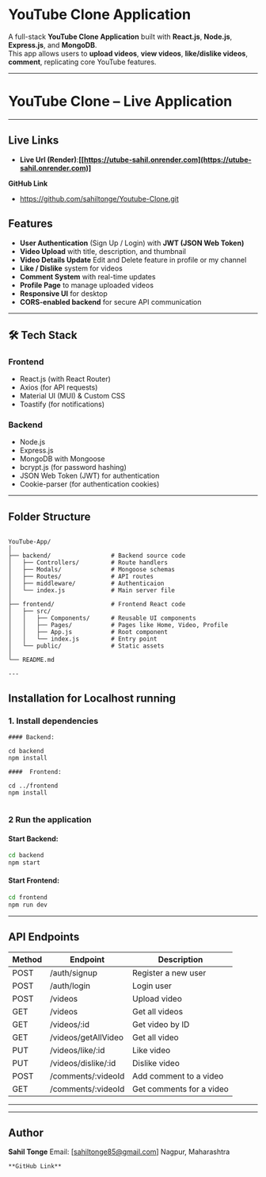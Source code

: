 #  YouTube Clone Application

A full-stack **YouTube Clone Application** built with **React.js**, **Node.js**, **Express.js**, and **MongoDB**.  
This app allows users to **upload videos**, **view videos**, **like/dislike videos**, **comment**, replicating core YouTube features.

---
#  YouTube Clone – Live Application

---

## Live Links


- **Live Url (Render)**:**[[https://utube-sahil.onrender.com](https://utube-sahil.onrender.com)]**


 **GitHub Link**

- https://github.com/sahiltonge/Youtube-Clone.git


##  Features

- **User Authentication** (Sign Up / Login) with **JWT (JSON Web Token)**  
- **Video Upload** with title, description, and thumbnail  
- **Video Details Update** Edit and Delete feature in profile or my channel
- **Like / Dislike** system for videos  
- **Comment System** with real-time updates  
- **Profile Page** to manage uploaded videos  
- **Responsive UI** for desktop   
- **CORS-enabled backend** for secure API communication  

---

## 🛠 Tech Stack

### **Frontend**
- React.js (with React Router)
- Axios (for API requests)
- Material UI (MUI) & Custom CSS
- Toastify (for notifications)

### **Backend**
- Node.js
- Express.js
- MongoDB with Mongoose
- bcrypt.js (for password hashing)
- JSON Web Token (JWT) for authentication
- Cookie-parser (for authentication cookies)

---

##  Folder Structure

```

YouTube-App/
│
├── backend/                 # Backend source code
│   ├── Controllers/         # Route handlers
│   ├── Modals/              # Mongoose schemas
│   ├── Routes/              # API routes
│   ├── middleware/          # Authenticaion
│   └── index.js             # Main server file
│
├── frontend/                # Frontend React code
│   ├── src/
│   │   ├── Components/      # Reusable UI components
│   │   ├── Pages/           # Pages like Home, Video, Profile
│   │   ├── App.js           # Root component
│   │   └── index.js         # Entry point
│   └── public/              # Static assets
│
└── README.md

---
```
##  Installation for Localhost running

### 1. Install dependencies
```
#### Backend:

cd backend
npm install

####  Frontend:

cd ../frontend
npm install


```

### 2 Run the application

#### Start Backend:

```bash
cd backend
npm start
```

#### Start Frontend:

```bash
cd frontend
npm run dev
```

---

##  API Endpoints

| Method | Endpoint             | Description              |
| ------ | -------------------- | ------------------------ |
| POST   | /auth/signup         | Register a new user      |
| POST   | /auth/login          | Login user               |
| POST   | /videos              | Upload video             |
| GET    | /videos              | Get all videos           |
| GET    | /videos/:id          | Get video by ID          |
| GET    | /videos/getAllVideo  | Get all video            |
| PUT    | /videos/like/:id     | Like video               |
| PUT    | /videos/dislike/:id  | Dislike video            |
| POST   | /comments/:videoId   | Add comment to a video   |
| GET    | /comments/:videoId   | Get comments for a video |

---




---

##  Author

**Sahil Tonge**
 Email: [sahiltonge85@gmail.com]
 Nagpur, Maharashtra

```
**GitHub Link**
